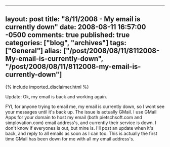   ---
  layout: post
  title: "8/11/2008 - My email is currently down"
  date: 2008-08-11 16:57:00 -0500
  comments: true
  published: true
  categories: ["blog", "archives"]
  tags: ["General"]
  alias: ["/post/2008/08/11/8112008-My-email-is-currently-down", "/post/2008/08/11/8112008-my-email-is-currently-down"]
  ---
<!-- more -->
{% include imported_disclaimer.html %}
<p>
Update: Ok, my email is back and working again. 
</p>
<p>
FYI, for anyone trying to email me, my email is currently down, so I wont see your messages until it&#39;s back up. The issue is actually GMail. I use GMail Apps for your domain to host my email (both pietschsoft.com and simplovation.com) email address&#39;s, and currently their service is down. I don&#39;t know if everyones is out, but mine is. I&#39;ll post an update when it&#39;s back, and reply to all emails as soon as I can too. This is actually the first time GMail has been down for me with all my email address&#39;s.
</p>
